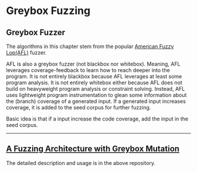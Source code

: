 # Greybox Fuzzing

## Greybox Fuzzer

The algorithms in this chapter stem from the popular [American Fuzzy Lop(AFL)](https://lcamtuf.coredump.cx/afl/) fuzzer.

AFL is also a greybox fuzzer (not blackbox nor whitebox). Meaning, AFL leverages coverage-feedback to learn how to reach deeper into the program. It is not entirely blackbox because AFL leverages at least some program analysis. It is not entirely whitebox either because AFL does not build on heavyweight program analysis or constraint solving. Instead, AFL uses lightweight program instrumentation to glean some information about the (branch) coverage of a generated input. If a generated input increases coverage, it is added to the seed corpus for further fuzzing.

Basic idea is that if a input increase the code coverage, add the input in the seed corpus.


---

## [A Fuzzing Architecture with Greybox Mutation](https://github.com/MJ-SEO/Fuzzing/tree/master/5.Greybox_Fuzzing/Greybox_Mutation_Fuzzer)

The detailed description and usage is in the above repository.


